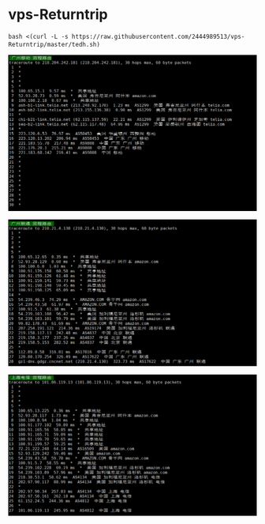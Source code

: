 # vps-Returntrip

```
bash <(curl -L -s https://raw.githubusercontent.com/2444989513/vps-Returntrip/master/tedh.sh)
```
![png-1](https://github.com/2444989513/vps-Returntrip/raw/master/png-1/1.png)

![png-2](https://github.com/2444989513/vps-Returntrip/raw/master/png-1/2.png)

![png-3](https://github.com/2444989513/vps-Returntrip/raw/master/png-1/3.png)
